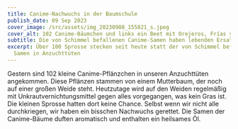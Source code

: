 ```yaml
---
title: Canime-Nachwuchs in der Baumschule
publish_date: 09 Sep 2023
cover_image: /src/assets/img_20230908_155821_s.jpeg
cover_alt: 102 Canime-Bäumchen und links ein Beet mit Orejeros, Frías y Marañones
subtitle: Die von Schimmel befallenen Canime-Samen haben lebenden Ersatz bekommen
excerpt: Über 100 Sprosse stecken seit heute statt der von Schimmel befallenen
  Samen in Anzuchttüten
---
```

Gestern sind 102 kleine Canime-Pflänzchen in unseren Anzuchttüten angekommen. Diese Pflänzen stammen von einem Mutterbaum, der noch auf einer großen Weide steht. Heutzutage wird auf den Weiden regelmäßig mit Unkrautvernichtungsmittel gegen alles vorgegangen, was kein Gras ist. Die kleinen Sprosse hatten dort keine Chance. Selbst wenn wir nicht alle durchkriegen, wir haben ein bisschen Nachwuchs gerettet. Die Samen der Canime-Bäume duften aromatisch und enthalten ein heilsames Öl.